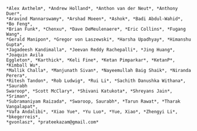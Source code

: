 
    *Alex Axthelm*, *Andrew Holland*, *Anthon van der Neut*, *Anthony Duer*,
    *Aravind Mannarswamy*, *Arshad Moeen*, *Ashok*, *Badi Abdul-Wahid*, *Bo Feng*,
    *Brian Funk*, *Chenxu*, *Dave DeMeulenaere*, *Eric Collins*, *Fugang Wang*,
    *Gerald Manipon*, *Gregor von Laszewski*, *Harsha Upadhyay*, *Himanshu Gupta*,
    *Jagadeesh Kandimalla*, *Jeevan Reddy Rachepalli*, *Jing Huang*, *Joaquin Avila
    Eggleton*, *Karthick*, *Keli Fine*, *Ketan Pimparkar*, *KetanP*, *Kimball Wu*,
    *Mallik Challa*, *Manjunath Sivan*, *Nayeemullah Baig Shaik*, *Niranda Perera*,
    *Ritesh Tandon*, *Rob Ludwig*, *Rui Li*, *Sachith Danushka Withana*, *Saurabh
    Swaroop*, *Scott McClary*, *Shivani Katukota*, *Shreyans Jain*, *Sriman*,
    *Subramaniyam Raizada*, *Swaroop, Saurabh*, *Tarun Rawat*, *Tharak Vangalapat*,
    *Vafa Andalibi*, *Xiao Yue*, *Yu Luo*, *Yue, Xiao*, *Zhengyi Li*, *bkegerreis*,
    *gvonlasz*, *prateekazam@gmail.com*

